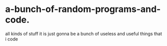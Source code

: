 # a-bunch-of-random-programs-and-code.
all kinds of stuff
it is just gonna be a bunch of useless and useful things that i code

